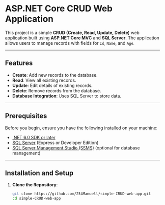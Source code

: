 # ASP.NET Core CRUD Web Application

This project is a simple **CRUD (Create, Read, Update, Delete)** web application built using **ASP.NET Core MVC** and **SQL Server**. The application allows users to manage records with fields for `Id`, `Name`, and `Age`.

---

## Features

- **Create**: Add new records to the database.
- **Read**: View all existing records.
- **Update**: Edit details of existing records.
- **Delete**: Remove records from the database.
- **Database Integration**: Uses SQL Server to store data.

---

## Prerequisites

Before you begin, ensure you have the following installed on your machine:

- [.NET 6.0 SDK or later](https://dotnet.microsoft.com/download/dotnet)
- [SQL Server](https://www.microsoft.com/en-us/sql-server/sql-server-downloads) (Express or Developer Edition)
- [SQL Server Management Studio (SSMS)](https://learn.microsoft.com/en-us/sql/ssms/download-sql-server-management-studio-ssms) (optional for database management)

---

## Installation and Setup

1. **Clone the Repository**:
   ```bash
   git clone https://github.com/254Manuell/simple-CRUD-web-app.git
   cd simple-CRUD-web-app
